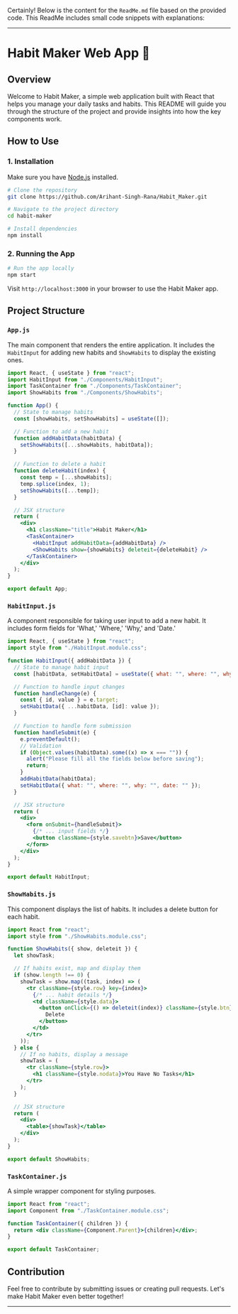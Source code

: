 Certainly! Below is the content for the `ReadMe.md` file based on the provided code. This ReadMe includes small code snippets with explanations:

---

# Habit Maker Web App 🚀

## Overview

Welcome to Habit Maker, a simple web application built with React that helps you manage your daily tasks and habits. This README will guide you through the structure of the project and provide insights into how the key components work.

## How to Use

### 1. Installation

Make sure you have [Node.js](https://nodejs.org/) installed.

```bash
# Clone the repository
git clone https://github.com/Arihant-Singh-Rana/Habit_Maker.git

# Navigate to the project directory
cd habit-maker

# Install dependencies
npm install
```

### 2. Running the App

```bash
# Run the app locally
npm start
```

Visit `http://localhost:3000` in your browser to use the Habit Maker app.

## Project Structure

### `App.js`

The main component that renders the entire application. It includes the `HabitInput` for adding new habits and `ShowHabits` to display the existing ones.

```jsx
import React, { useState } from "react";
import HabitInput from "./Components/HabitInput";
import TaskContainer from "./Components/TaskContainer";
import ShowHabits from "./Components/ShowHabits";

function App() {
  // State to manage habits
  const [showHabits, setShowHabits] = useState([]);

  // Function to add a new habit
  function addHabitData(habitData) {
    setShowHabits([...showHabits, habitData]);
  }

  // Function to delete a habit
  function deleteHabit(index) {
    const temp = [...showHabits];
    temp.splice(index, 1);
    setShowHabits([...temp]);
  }

  // JSX structure
  return (
    <div>
      <h1 className="title">Habit Maker</h1>
      <TaskContainer>
        <HabitInput addHabitData={addHabitData} />
        <ShowHabits show={showHabits} deleteit={deleteHabit} />
      </TaskContainer>
    </div>
  );
}

export default App;
```

### `HabitInput.js`

A component responsible for taking user input to add a new habit. It includes form fields for 'What,' 'Where,' 'Why,' and 'Date.'

```jsx
import React, { useState } from "react";
import style from "./HabitInput.module.css";

function HabitInput({ addHabitData }) {
  // State to manage habit input
  const [habitData, setHabitData] = useState({ what: "", where: "", why: "", date: "" });

  // Function to handle input changes
  function handleChange(e) {
    const { id, value } = e.target;
    setHabitData({ ...habitData, [id]: value });
  }

  // Function to handle form submission
  function handleSubmit(e) {
    e.preventDefault();
    // Validation
    if (Object.values(habitData).some((x) => x === "")) {
      alert("Please fill all the fields below before saving");
      return;
    }
    addHabitData(habitData);
    setHabitData({ what: "", where: "", why: "", date: "" });
  }

  // JSX structure
  return (
    <div>
      <form onSubmit={handleSubmit}>
        {/* ... input fields */}
        <button className={style.savebtn}>Save</button>
      </form>
    </div>
  );
}

export default HabitInput;
```

### `ShowHabits.js`

This component displays the list of habits. It includes a delete button for each habit.

```jsx
import React from "react";
import style from "./ShowHabits.module.css";

function ShowHabits({ show, deleteit }) {
  let showTask;

  // If habits exist, map and display them
  if (show.length !== 0) {
    showTask = show.map((task, index) => (
      <tr className={style.row} key={index}>
        {/* ... habit details */}
        <td className={style.data}>
          <button onClick={() => deleteit(index)} className={style.btn}>
            Delete
          </button>
        </td>
      </tr>
    ));
  } else {
    // If no habits, display a message
    showTask = (
      <tr className={style.row}>
        <h1 className={style.nodata}>You Have No Tasks</h1>
      </tr>
    );
  }

  // JSX structure
  return (
    <div>
      <table>{showTask}</table>
    </div>
  );
}

export default ShowHabits;
```

### `TaskContainer.js`

A simple wrapper component for styling purposes.

```jsx
import React from "react";
import Component from "./TaskContainer.module.css";

function TaskContainer({ children }) {
  return <div className={Component.Parent}>{children}</div>;
}

export default TaskContainer;
```

## Contribution

Feel free to contribute by submitting issues or creating pull requests. Let's make Habit Maker even better together!

--- 